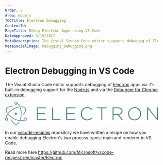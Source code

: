 ```yaml
---
Order: 3
Area: nodejs
TOCTitle: Electron Debugging
ContentId:
PageTitle: Debug Electron Apps using VS Code
DateApproved: 9/19/2017
MetaDescription: The Visual Studio Code editor supports debuggig of Electron apps. Set breakpoints, step-in, inspect variables and more.
MetaSocialImage: debugging_Debugging.png
---
```

# Electron Debugging in VS Code

The Visual Studio Code editor supports debugging of [Electron](https://electron.atom.io) apps via it's built-in debugging support for the [Node.js](https://nodejs.org/) and via the   [Debugger for Chrome extension](https://marketplace.visualstudio.com/items?itemName=msjsdiag.debugger-for-chrome).

![electron](images/electron/electron_logo.svg)

In our [vscode-recipies](https://github.com/Microsoft/vscode-recipes) repository we have written a recipe on how you enable debugging Electron's two process types: main and renderer in VS Code.

Read more here https://github.com/Microsoft/vscode-recipes/tree/master/Electron

